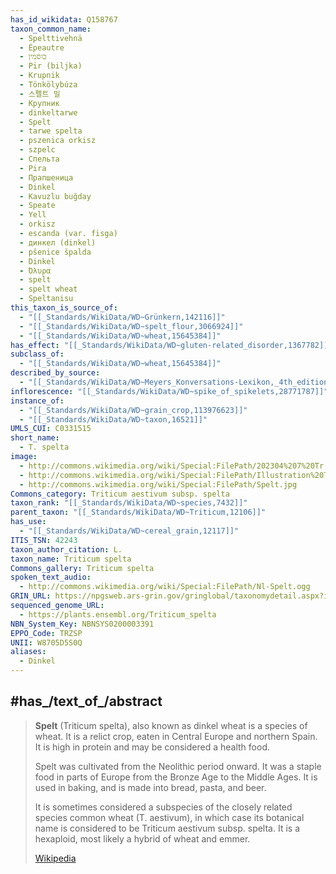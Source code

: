 ```yaml
---
has_id_wikidata: Q158767
taxon_common_name:
  - Spelttivehnä
  - Épeautre
  - כוסמין
  - Pir (biljka)
  - Krupnik
  - Tönkölybúza
  - 스펠트 밀
  - Крупник
  - dinkeltarwe
  - Spelt
  - tarwe spelta
  - pszenica orkisz
  - szpelc
  - Спельта
  - Pira
  - Прапшеница
  - Dinkel
  - Kavuzlu buğday
  - Speate
  - Yell
  - orkisz
  - escanda (var. fisga)
  - динкел (dinkel)
  - pšenice špalda
  - Dinkel
  - Όλυρα
  - spelt
  - spelt wheat
  - Speltanisu
this_taxon_is_source_of:
  - "[[_Standards/WikiData/WD~Grünkern,142116]]"
  - "[[_Standards/WikiData/WD~spelt_flour,3066924]]"
  - "[[_Standards/WikiData/WD~wheat,15645384]]"
has_effect: "[[_Standards/WikiData/WD~gluten-related_disorder,1367782]]"
subclass_of:
  - "[[_Standards/WikiData/WD~wheat,15645384]]"
described_by_source:
  - "[[_Standards/WikiData/WD~Meyers_Konversations-Lexikon,_4th_edition_(1885_1890),19219752]]"
inflorescence: "[[_Standards/WikiData/WD~spike_of_spikelets,28771787]]"
instance_of:
  - "[[_Standards/WikiData/WD~grain_crop,113976623]]"
  - "[[_Standards/WikiData/WD~taxon,16521]]"
UMLS_CUI: C0331515
short_name:
  - T. spelta
image:
  - http://commons.wikimedia.org/wiki/Special:FilePath/202304%207%20Tr.spelta%20color.svg
  - http://commons.wikimedia.org/wiki/Special:FilePath/Illustration%20Triticum%20spelta0.jpg
  - http://commons.wikimedia.org/wiki/Special:FilePath/Spelt.jpg
Commons_category: Triticum aestivum subsp. spelta
taxon_rank: "[[_Standards/WikiData/WD~species,7432]]"
parent_taxon: "[[_Standards/WikiData/WD~Triticum,12106]]"
has_use:
  - "[[_Standards/WikiData/WD~cereal_grain,12117]]"
ITIS_TSN: 42243
taxon_author_citation: L.
taxon_name: Triticum spelta
Commons_gallery: Triticum spelta
spoken_text_audio:
  - http://commons.wikimedia.org/wiki/Special:FilePath/Nl-Spelt.ogg
GRIN_URL: https://npgsweb.ars-grin.gov/gringlobal/taxonomydetail.aspx?id=40617
sequenced_genome_URL:
  - https://plants.ensembl.org/Triticum_spelta
NBN_System_Key: NBNSYS0200003391
EPPO_Code: TRZSP
UNII: W8705D5S0Q
aliases:
  - Dinkel
---
```


## #has_/text_of_/abstract 

> **Spelt** (Triticum spelta), also known as dinkel wheat is a species of wheat. 
> It is a relict crop, eaten in Central Europe and northern Spain. 
> It is high in protein and may be considered a health food.
>
> Spelt was cultivated from the Neolithic period onward. 
> It was a staple food in parts of Europe from the Bronze Age to the Middle Ages. 
> It is used in baking, and is made into bread, pasta, and beer. 
>
> It is sometimes considered a subspecies of the closely related species common wheat (T. aestivum), 
> in which case its botanical name is considered to be Triticum aestivum subsp. spelta. 
> It is a hexaploid, most likely a hybrid of wheat and emmer.
>
> [Wikipedia](https://en.wikipedia.org/wiki/Spelt)

